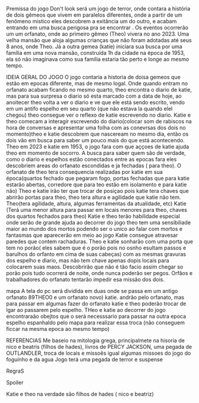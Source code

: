 Premissa do jogo
Don't look será um jogo de terror, onde contara a história de dois gêmeos que vivem em paralelos diferentes, onde a partir de um fenômeno mistico eles descobrem a exitância um do outro, e acabam entrando em uma busca perigosa pra se encontrar .
Os eventos ocorrerão um um orfanato, onde ao primeiro gêmeo (Theo) vivera no ano 2023. Uma velha mansão que aloja algumas crianças que não foram adotadas até seus 8 anos, onde Theo. Já a outra gemea (katie) iniciara sua busca por uma família em uma nova mansão, construída 1h da cidade na época de 1953, ela só não imaginava como sua família estaria tão perto e longe ao mesmo tempo.

IDEIA GERAL DO JOGO
O jogo contaria a historia de doisa gemeos que estão em epocas diferente, mas de mesmo  logal. Onde quando entram no orfanato acabam ficando no mesmo quarto, theo encontra o diario de katie, mas para sua surpresa o diario só esta marcado com a data de hoje, ao anoitecer theo volta a ver o diario e ve que ele está sendo escrito, vendo em um antifo espelho em seu quarto (que não estava la quando elel chegou) theo consegue ver o reflexo de katie escrevendo no diario.
Katie e theo comecam a interagir escrevendo do diario(colocar som de rabiscos na hora de conversas e apresentar uma folha com as conevrsas dos dois no momento)theo e katie descobrem que nasceream no mesmo dia, então os dois vão em busca para saber um pouco mais do que está acontecendo. Theo em 2023 e katie em 1953, o jogo fara com que aççoes de katie ajuda theo em momento de socorro.
A busca para saber quem são de verdade, como o diario e espelhos estão conectados entre as epocas fara eles descobriem areas do orfanato escondidas e ja fechadas ( para theo). O orfanato de theo tera consequencia realizadas por katie em sua época(quartos fechado que pegaram fogo, portas fechadas que para katie estarão abertas, corredore que para teo estão em isolamento e para katie não) Theo e katie irão ter que trocar de posiçao pois katie tera chaves que abrirão portas para theo, theo tera altura e agilidade que katie não tem.
Theo(tera agilidade, altura, algumas ferramentas da atualidade, etc)
Katie (Terá uma menor altura para passar em locais menores para theo, chaves dos quartos fechados para theo)
Katie e theo terão habilidade especial onde serão de grande ajuda ao decorrer do jogo
theo tem uma sensibiliade maior ao mundo dos mortos podendo ser o unico ao falar com mortos e fantasmas que aparecerão em meio ao jogo
Katie consegue atravesar paredes que contem rachaduras.
Theo e katie sonharão com uma porta que  tem no porão( eles sabem que é o porão pois no osnho esultam passos e barulhos do orfanto em cima de suas cabeças) com as mesmas gravuras dos espelho e diario, mas não tem chave apenas dopis locais para colocarem suas maos. Descobrirão que não é tão facio assim chegar so porão pois tudo ocorrerá de noite, onde nunca poderão ser  pegos.
Orfãos e trabalhadores do orfanato tentarão impedir esa missão dos dois.



mapa
A tela do pc será dividida em duas onde se passa em um antigo orfanato 89THEO0 e um orfanato novo) katie. andrão pelo orfanato, mas para passar em algumas fazer do orfanato katie e theo poderão trocar de lgar ao passarem pelo espelho. 
THeo e katie ao decorrer do jogo encontraraão obejtos que o será necesssario para passar na outra epoca 
espelho espanhaldo pelo mapa para realizar essa troca (não conseguem ficcar na mesma epoca ao mesmo tempo)

REFERENCIAS
Me baseio na mitologia grega, principalmete na hisoria de nico e beatris (filhos de hades), livros de PERCY JACKSON, uma pegada de OUTLANDLER, troca de locais e missoẽs igual algumas missoes do jogo do foguinho e da agua
Jogo terá uma pegada de terror e suspense

RegraS












Spoiler

Katie e theo na verdade são filhos de hades ( nico e beatriz)
